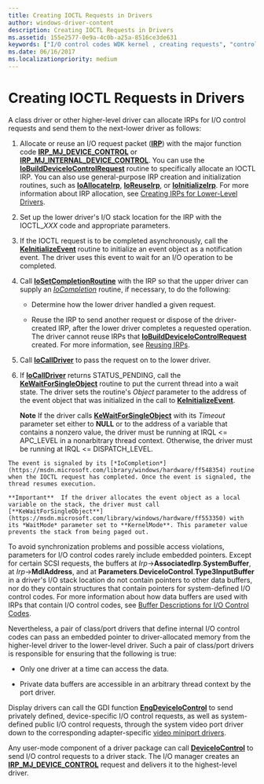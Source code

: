 ```yaml
---
title: Creating IOCTL Requests in Drivers
author: windows-driver-content
description: Creating IOCTL Requests in Drivers
ms.assetid: 155e2577-0e9a-4c0b-a25a-8516ce3de631
keywords: ["I/O control codes WDK kernel , creating requests", "control codes WDK IOCTLs , creating requests", "IOCTLs WDK kernel , creating requests", "synchronization WDK IRPs", "embedded pointers WDK IOCTLs"]
ms.date: 06/16/2017
ms.localizationpriority: medium
---
```


# Creating IOCTL Requests in Drivers





A class driver or other higher-level driver can allocate IRPs for I/O control requests and send them to the next-lower driver as follows:

1.  Allocate or reuse an I/O request packet ([**IRP**](https://msdn.microsoft.com/library/windows/hardware/ff550694)) with the major function code [**IRP\_MJ\_DEVICE\_CONTROL**](https://msdn.microsoft.com/library/windows/hardware/ff550744) or [**IRP\_MJ\_INTERNAL\_DEVICE\_CONTROL**](https://msdn.microsoft.com/library/windows/hardware/ff550766). You can use the [**IoBuildDeviceIoControlRequest**](https://msdn.microsoft.com/library/windows/hardware/ff548318) routine to specifically allocate an IOCTL IRP. You can also use general-purpose IRP creation and initialization routines, such as [**IoAllocateIrp**](https://msdn.microsoft.com/library/windows/hardware/ff548257), [**IoReuseIrp**](https://msdn.microsoft.com/library/windows/hardware/ff549661), or [**IoInitializeIrp**](https://msdn.microsoft.com/library/windows/hardware/ff549315). For more information about IRP allocation, see [Creating IRPs for Lower-Level Drivers](creating-irps-for-lower-level-drivers.md).

2.  Set up the lower driver's I/O stack location for the IRP with the IOCTL\_*XXX* code and appropriate parameters.

3.  If the IOCTL request is to be completed asynchronously, call the [**KeInitializeEvent**](https://msdn.microsoft.com/library/windows/hardware/ff552137) routine to initialize an event object as a notification event. The driver uses this event to wait for an I/O operation to be completed.

4.  Call [**IoSetCompletionRoutine**](https://msdn.microsoft.com/library/windows/hardware/ff549679) with the IRP so that the upper driver can supply an [*IoCompletion*](https://msdn.microsoft.com/library/windows/hardware/ff548354) routine, if necessary, to do the following:

    -   Determine how the lower driver handled a given request.

    -   Reuse the IRP to send another request or dispose of the driver-created IRP, after the lower driver completes a requested operation. The driver cannot reuse IRPs that [**IoBuildDeviceIoControlRequest**](https://msdn.microsoft.com/library/windows/hardware/ff548318) created. For more information, see [Reusing IRPs](reusing-irps.md).

5.  Call [**IoCallDriver**](https://msdn.microsoft.com/library/windows/hardware/ff548336) to pass the request on to the lower driver.

6.  If [**IoCallDriver**](https://msdn.microsoft.com/library/windows/hardware/ff548336) returns STATUS\_PENDING, call the [**KeWaitForSingleObject**](https://msdn.microsoft.com/library/windows/hardware/ff553350) routine to put the current thread into a wait state. The driver sets the routine's *Object* parameter to the address of the event object that was initialized in the call to [**KeInitializeEvent**](https://msdn.microsoft.com/library/windows/hardware/ff552137).

    **Note**  If the driver calls [**KeWaitForSingleObject**](https://msdn.microsoft.com/library/windows/hardware/ff553350) with its *Timeout* parameter set either to **NULL** or to the address of a variable that contains a nonzero value, the driver must be running at IRQL &lt;= APC\_LEVEL in a nonarbitrary thread context. Otherwise, the driver must be running at IRQL &lt;= DISPATCH\_LEVEL.



~~~
The event is signaled by its [*IoCompletion*](https://msdn.microsoft.com/library/windows/hardware/ff548354) routine when the IOCTL request has completed. Once the event is signaled, the thread resumes execution.

**Important**  If the driver allocates the event object as a local variable on the stack, the driver must call [**KeWaitForSingleObject**](https://msdn.microsoft.com/library/windows/hardware/ff553350) with its *WaitMode* parameter set to **KernelMode**. This parameter value prevents the stack from being paged out.
~~~



To avoid synchronization problems and possible access violations, parameters for I/O control codes rarely include embedded pointers. Except for certain SCSI requests, the buffers at *Irp*-&gt;**AssociatedIrp**.**SystemBuffer**, at *Irp*-&gt;**MdlAddress**, and at **Parameters**.**DeviceIoControl**.**Type3InputBuffer** in a driver's I/O stack location do not contain pointers to other data buffers, nor do they contain structures that contain pointers for system-defined I/O control codes. For more information about how data buffers are used with IRPs that contain I/O control codes, see [Buffer Descriptions for I/O Control Codes](buffer-descriptions-for-i-o-control-codes.md).

Nevertheless, a pair of class/port drivers that define internal I/O control codes can pass an embedded pointer to driver-allocated memory from the higher-level driver to the lower-level driver. Such a pair of class/port drivers is responsible for ensuring that the following is true:

-   Only one driver at a time can access the data.

-   Private data buffers are accessible in an arbitrary thread context by the port driver.

Display drivers can call the GDI function [**EngDeviceIoControl**](https://msdn.microsoft.com/library/windows/hardware/ff564838) to send privately defined, device-specific I/O control requests, as well as system-defined public I/O control requests, through the system video port driver down to the corresponding adapter-specific [video miniport drivers](https://msdn.microsoft.com/library/windows/hardware/ff570509).

Any user-mode component of a driver package can call [**DeviceIoControl**](https://msdn.microsoft.com/library/windows/desktop/aa363216) to send I/O control requests to a driver stack. The I/O manager creates an [**IRP\_MJ\_DEVICE\_CONTROL**](https://msdn.microsoft.com/library/windows/hardware/ff550744) request and delivers it to the highest-level driver.









